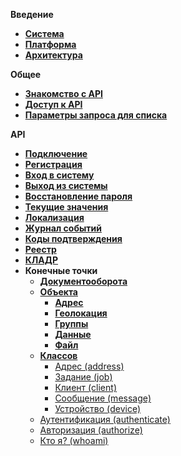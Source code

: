 **Введение**

* [**Система**](https://github.com/ufocomp/db-platform/wiki/%D0%A1%D0%B8%D1%81%D1%82%D0%B5%D0%BC%D0%B0)
* [**Платформа**](https://github.com/ufocomp/db-platform/wiki/%D0%9F%D0%BB%D0%B0%D1%82%D1%84%D0%BE%D1%80%D0%BC%D0%B0)
* [**Архитектура**](https://github.com/ufocomp/db-platform/wiki/%D0%90%D1%80%D1%85%D0%B8%D1%82%D0%B5%D0%BA%D1%82%D1%83%D1%80%D0%B0)

**Общее**

* [**Знакомство с API**](https://github.com/ufocomp/db-platform/wiki/%D0%97%D0%BD%D0%B0%D0%BA%D0%BE%D0%BC%D1%81%D1%82%D0%B2%D0%BE-%D1%81-API)
* [**Доступ к API**](https://github.com/ufocomp/db-platform/wiki/%D0%94%D0%BE%D1%81%D1%82%D1%83%D0%BF-%D0%BA-API)
* [**Параметры запроса для списка**](https://github.com/ufocomp/db-platform/wiki/%D0%9F%D0%B0%D1%80%D0%B0%D0%BC%D0%B5%D1%82%D1%80%D1%8B-%D0%B7%D0%B0%D0%BF%D1%80%D0%BE%D1%81%D0%B0-%D0%B4%D0%BB%D1%8F-%D1%81%D0%BF%D0%B8%D1%81%D0%BA%D0%B0)

**API**
* [**Подключение**](https://github.com/ufocomp/db-platform/wiki/%D0%9F%D0%BE%D0%B4%D0%BA%D0%BB%D1%8E%D1%87%D0%B5%D0%BD%D0%B8%D0%B5)
* [**Регистрация**](https://github.com/ufocomp/db-platform/wiki/%D0%A0%D0%B5%D0%B3%D0%B8%D1%81%D1%82%D1%80%D0%B0%D1%86%D0%B8%D1%8F)
* [**Вход в систему**](https://github.com/ufocomp/db-platform/wiki/%D0%92%D1%85%D0%BE%D0%B4-%D0%B2-%D1%81%D0%B8%D1%81%D1%82%D0%B5%D0%BC%D1%83)
* [**Выход из системы**](https://github.com/ufocomp/db-platform/wiki/%D0%92%D1%8B%D1%85%D0%BE%D0%B4-%D0%B8%D0%B7-%D1%81%D0%B8%D1%81%D1%82%D0%B5%D0%BC%D1%8B)
* [**Восстановление пароля**](https://github.com/ufocomp/db-platform/wiki/%D0%92%D0%BE%D1%81%D1%81%D1%82%D0%B0%D0%BD%D0%BE%D0%B2%D0%BB%D0%B5%D0%BD%D0%B8%D0%B5-%D0%BF%D0%B0%D1%80%D0%BE%D0%BB%D1%8F)
* [**Текущие значения**](https://github.com/ufocomp/db-platform/wiki/%D0%A2%D0%B5%D0%BA%D1%83%D1%89%D0%B8%D0%B5-%D0%B7%D0%BD%D0%B0%D1%87%D0%B5%D0%BD%D0%B8%D1%8F)
* [**Локализация**](https://github.com/ufocomp/db-platform/wiki/%D0%9B%D0%BE%D0%BA%D0%B0%D0%BB%D0%B8%D0%B7%D0%B0%D1%86%D0%B8%D1%8F)
* [**Журнал событий**](https://github.com/ufocomp/db-platform/wiki/%D0%96%D1%83%D1%80%D0%BD%D0%B0%D0%BB-%D1%81%D0%BE%D0%B1%D1%8B%D1%82%D0%B8%D0%B9)
* [**Коды подтверждения**](https://github.com/ufocomp/db-platform/wiki/%D0%9A%D0%BE%D0%B4%D1%8B-%D0%BF%D0%BE%D0%B4%D1%82%D0%B2%D0%B5%D1%80%D0%B6%D0%B4%D0%B5%D0%BD%D0%B8%D1%8F)
* [**Реестр**](https://github.com/ufocomp/db-platform/wiki/%D0%A0%D0%B5%D0%B5%D1%81%D1%82%D1%80)
* [**КЛАДР**](https://github.com/ufocomp/db-platform/wiki/%D0%9A%D0%9B%D0%90%D0%94%D0%A0)
* **Конечные точки**
  * [**Документооборота**](https://github.com/ufocomp/db-platform/wiki/%D0%9A%D0%BE%D0%BD%D0%B5%D1%87%D0%BD%D1%8B%D0%B5-%D1%82%D0%BE%D1%87%D0%BA%D0%B8-%D0%B4%D0%BE%D0%BA%D1%83%D0%BC%D0%B5%D0%BD%D1%82%D0%BE%D0%BE%D0%B1%D0%BE%D1%80%D0%BE%D1%82%D0%B0)
  * [**Объекта**](https://github.com/ufocomp/db-platform/wiki/%D0%9A%D0%BE%D0%BD%D0%B5%D1%87%D0%BD%D1%8B%D0%B5-%D1%82%D0%BE%D1%87%D0%BA%D0%B8-%D0%BE%D0%B1%D1%8A%D0%B5%D0%BA%D1%82%D0%B0)
    * [**Адрес**](https://github.com/ufocomp/db-platform/wiki/%D0%90%D0%B4%D1%80%D0%B5%D1%81-%D0%BE%D0%B1%D1%8A%D0%B5%D0%BA%D1%82%D0%B0)
    * [**Геолокация**](https://github.com/ufocomp/db-platform/wiki/%D0%93%D0%B5%D0%BE%D0%BB%D0%BE%D0%BA%D0%B0%D1%86%D0%B8%D1%8F-%D0%BE%D0%B1%D1%8A%D0%B5%D0%BA%D1%82%D0%B0)
    * [**Группы**](https://github.com/ufocomp/db-platform/wiki/%D0%93%D1%80%D1%83%D0%BF%D0%BF%D1%8B-%D0%BE%D0%B1%D1%8A%D0%B5%D0%BA%D1%82%D0%B0)
    * [**Данные**](https://github.com/ufocomp/db-platform/wiki/%D0%94%D0%B0%D0%BD%D0%BD%D1%8B%D0%B5-%D0%BE%D0%B1%D1%8A%D0%B5%D0%BA%D1%82%D0%B0)
    * [**Файл**](https://github.com/ufocomp/db-platform/wiki/%D0%A4%D0%B0%D0%B9%D0%BB%D1%8B-%D0%BE%D0%B1%D1%8A%D0%B5%D0%BA%D1%82%D0%B0)
  * [**Классов**](https://github.com/ufocomp/db-platform/wiki/%D0%9A%D0%BE%D0%BD%D0%B5%D1%87%D0%BD%D1%8B%D0%B5-%D1%82%D0%BE%D1%87%D0%BA%D0%B8-%D0%BA%D0%BB%D0%B0%D1%81%D1%81%D0%BE%D0%B2)
    - [Адрес (address)](https://github.com/ufocomp/db-platform/wiki/%D0%9A%D0%BB%D0%B0%D1%81%D1%81:-%D0%90%D0%B4%D1%80%D0%B5%D1%81-(address))
    - [Задание (job)](https://github.com/ufocomp/db-platform/wiki/%D0%9A%D0%BB%D0%B0%D1%81%D1%81:-%D0%97%D0%B0%D0%B4%D0%B0%D0%BD%D0%B8%D0%B5-(job))
    - [Клиент (client)](https://github.com/ufocomp/db-platform/wiki/%D0%9A%D0%BB%D0%B0%D1%81%D1%81:-%D0%9A%D0%BB%D0%B8%D0%B5%D0%BD%D1%82-(client))
    - [Сообщение (message)](https://github.com/ufocomp/db-platform/wiki/%D0%9A%D0%BB%D0%B0%D1%81%D1%81:-%D0%A1%D0%BE%D0%BE%D0%B1%D1%89%D0%B5%D0%BD%D0%B8%D0%B5-(message))
    - [Устройство (device)](https://github.com/ufocomp/db-platform/wiki/%D0%9A%D0%BB%D0%B0%D1%81%D1%81:-%D0%A3%D1%81%D1%82%D1%80%D0%BE%D0%B9%D1%81%D1%82%D0%B2%D0%BE-(device))
  - [Аутентификация (authenticate)](https://github.com/ufocomp/db-platform/wiki/%D0%90%D1%83%D1%82%D0%B5%D0%BD%D1%82%D0%B8%D1%84%D0%B8%D0%BA%D0%B0%D1%86%D0%B8%D1%8F)
  - [Авторизация (authorize)](https://github.com/ufocomp/db-platform/wiki/%D0%90%D0%B2%D1%82%D0%BE%D1%80%D0%B8%D0%B7%D0%B0%D1%86%D0%B8%D1%8F)
  - [Кто я? (whoami)](https://github.com/ufocomp/db-platform/wiki/%D0%9A%D1%82%D0%BE-%D1%8F%3F)
